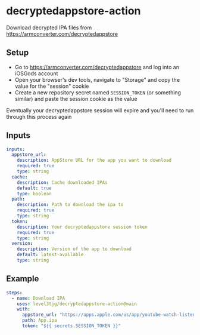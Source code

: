 # decryptedappstore-action

Download decrypted IPA files from https://armconverter.com/decryptedappstore

## Setup

- Go to https://armconverter.com/decryptedappstore and log into an iOSGods account
- Open your browser's dev tools, navigate to "Storage" and copy the value for the "session" cookie
- Create a new repository secret named `SESSION_TOKEN` (or something similar) and paste the session cookie as the value

Eventually your decryptedappstore session will expire and you'll need to run through this process again

## Inputs
```yaml
inputs:
  appstore_url:
    description: AppStore URL for the app you want to download
    required: true
    type: string
  cache:
    description: Cache downloaded IPAs
    default: true
    type: boolean
  path:
    description: Path to download the ipa to
    required: true
    type: string
  token:
    description: Your decryptedappstore session token
    required: true
    type: string
  version:
    description: Version of the app to download
    default: latest-available
    type: string
```

## Example

```yaml
steps:
  - name: Download IPA
    uses: level3tjg/decryptedappstore-action@main
    with:
      appstore_url: "https://apps.apple.com/us/app/youtube-watch-listen-stream/id544007664"
      path: App.ipa
      token: "${{ secrets.SESSION_TOKEN }}"
```